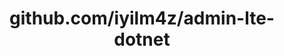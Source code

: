---
layout: post
title: github.com/iyilm4z/admin-lte-dotnet
categories: link
tags: [انگلیسی, گیت‌هاب, برنامه‌نویسی]
---